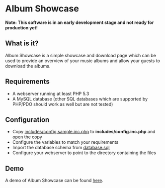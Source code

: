 # Album Showcase

**Note: This software is in an early development stage and not ready for production yet!**

## What is it?

Album Showcase is a simple showcase and download page which can be used to provide an overview of your music albums and allow your guests to download the albums.

## Requirements

   * A webserver running at least PHP 5.3
   * A MySQL database (other SQL databases which are supported by PHP/PDO should work as well but are not tested)

## Configuration

   * Copy [includes/config.sample.inc.php](/includes/config.sample.inc.php) to **includes/config.inc.php** and open the copy
   * Configure the variables to match your requirements
   * Import the database schema from [database.sql](/tools/database.sql)
   * Configure your webserver to point to the directory containing the files

## Demo

A demo of Album Showcase can be found [here](http://albumshowcase-demo.selfcoders.com).